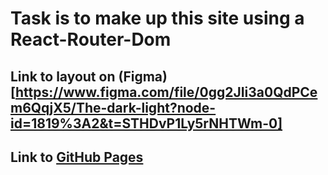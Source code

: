 # Task is to make up this site using a React-Router-Dom

## Link to layout on (Figma)[https://www.figma.com/file/0gg2JIi3a0QdPCem6QqjX5/The-dark-light?node-id=1819%3A2&t=STHDvP1Ly5rNHTWm-0]

## Link to [GitHub Pages](http://miaraylight.github.io/bookShop)

